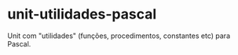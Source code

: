# unit-utilidades-pascal
Unit com "utilidades" (funções, procedimentos, constantes etc) para Pascal.
